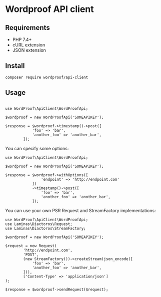 # Wordproof API client

## Requirements
- PHP 7.4+  
- cURL extension  
- JSON extension

## Install

```
composer require wordproof/api-client
```

## Usage

```injectablephp

use WordProof\ApiClient\WordProofApi;

$wordproof = new WordProofApi('SOMEAPIKEY');

$response = $wordproof->timestamp()->post([
            'foo' => 'bar',
            'another_foo' => 'another_bar',
        ]);
```
You can specify some options:
```injectablephp
use WordProof\ApiClient\WordProofApi;

$wordproof = new WordProofApi('SOMEAPIKEY');

$response = $wordproof->withOptions([
                'endpoint' => 'http://endpoint.com'
            ])
            ->timestamp()->post([
                'foo' => 'bar',
                'another_foo' => 'another_bar',
            ]);
```
You can use your own PSR Request and StreamFactory implementations:

```injectablephp
use WordProof\ApiClient\WordProofApi;
use Laminas\Diactoros\Request;
use Laminas\Diactoros\StreamFactory;

$wordproof = new WordProofApi('SOMEAPIKEY');

$request = new Request(
        'http://endpoint.com',
        'POST',
        (new StreamFactory())->createStream(json_encode([
            'foo' => 'bar',
            'another_foo' => 'another_bar',
        ])),
        ['Content-Type' => 'application/json']
);

$response = $wordproof->sendRequest($request);
```